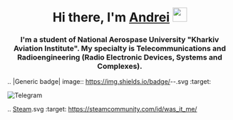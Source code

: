 <h1 align="center">Hi there, I'm <a href="https://daniilshat.ru/" target="_blank">Andrei</a> 
<img src="https://github.com/blackcater/blackcater/raw/main/images/Hi.gif" height="32"/></h1>
<h3 align="center">I'm a student of National Aerospase University "Kharkiv Aviation Institute". My specialty is Telecommunications and Radioengineering (Radio Electronic Devices, Systems and Complexes).</h3>

.. |Generic badge| image:: https://img.shields.io/badge/<SUBJECT>-<STATUS>-<COLOR>.svg
   :target:

![Telegram](https://img.shields.io/badge/Telegram-2CA5E0?style=for-the-badge&logo=telegram&logoColor=white)

.. [Steam](https://img.shields.io/badge/steam-%23000000.svg?style=for-the-badge&logo=steam&logoColor=white).svg
   :target: https://steamcommunity.com/id/was_it_me/


